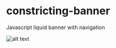 # constricting-banner
Javascript liquid banner with navigation

![alt text](https://github.com/clayhenry/constricting-banner/blob/master/tf2.gif "liquid banner")
